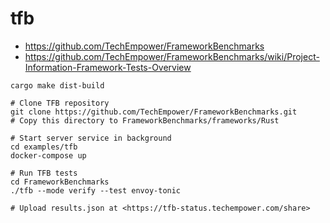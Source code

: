 # tfb

- <https://github.com/TechEmpower/FrameworkBenchmarks>
- <https://github.com/TechEmpower/FrameworkBenchmarks/wiki/Project-Information-Framework-Tests-Overview>

```shell
cargo make dist-build

# Clone TFB repository
git clone https://github.com/TechEmpower/FrameworkBenchmarks.git
# Copy this directory to FrameworkBenchmarks/frameworks/Rust

# Start server service in background
cd examples/tfb
docker-compose up

# Run TFB tests
cd FrameworkBenchmarks
./tfb --mode verify --test envoy-tonic

# Upload results.json at <https://tfb-status.techempower.com/share>
```

